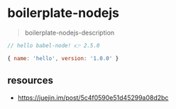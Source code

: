 # boilerplate-nodejs
> boilerplate-nodejs-description

```js
// hello babel-node! 👉 2.5.0

{ name: 'hello', version: '1.0.0' }
```

## resources
- https://juejin.im/post/5c4f0590e51d45299a08d2bc
